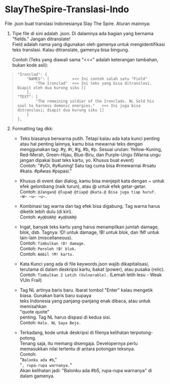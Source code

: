 # SlayTheSpire-Translasi-Indo
File .json buat translasi Indonesianya Slay The Spire. Aturan mainnya:

1. Tipe file di sini adalah .json. Di dalamnya ada bagian yang bernama "fields." Jangan ditranslate!
    <br>Field adalah nama yang digunakan oleh gamenya untuk mengidentifikasi teks translasi. Kalau ditranslate, gamenya bisa bingung.
    
    Contoh (Teks yang diawali sama "<<<" adalah keterangan tambahan, bukan kode asli):
> ```
> "Ironclad": {
>     "NAMES": [          <<< Ini contoh salah satu "Field"
>         "The Ironclad"  <<< Ini teks yang bisa ditranslasi. Diapit oleh dua kurung siku []
>     ], 
> "TEXT": [
>         "The remaining soldier of the Ironclads. NL Sold his soul to harness demonic energies."   <<< Ini juga bisa ditranslasi; diapit dua kurung siku []
>     ]
> },
> ```
2. Formatting tag dkk:
    - Teks biasanya berwarna putih. Tetapi kalau ada kata kunci penting atau hal penting lainnya, kamu bisa mewarnai teks dengan
    menggunakan tag: #y, #r, #g, #b, #p. Sesuai urutan: Yellow-Kuning, Red-Merah, Green-Hijau, Blue-Biru, dan Purple-Ungu (Warna ungu jangan dipakai buat teks kartu, yo. Khusus buat event)
    <br>Contoh: "#yOi, #yKuning! Satu tag cuma bisa #rmewarnai #rsatu #kata. #pAwas #pspasi."

    - Khusus di event dan dialog, kamu bisa menjepit kata dengan ~ untuk efek gelombang (naik turun), atau @ untuk efek getar-getar.
    <br>Contoh: `@Jangan@ @lupa@ @tiap@ @kata.@ Bisa juga tiap huruf. ~W~ ~u~ ~u~.`

    - Kombinasi tag warna dan tag efek bisa digabung. Tag warna harus diketik lebih dulu (di kiri).
    <br>Contoh: `#y@DUAR@ #y@DUAR@`

    - Ingat, banyak teks kartu yang harus menampilkan jumlah damage, blok, dsb. Tagnya: !D! untuk damage, !B! untuk blok, dan !M! untuk lain-lain (miscellaneous).
    <br>Contoh: `Timbulkan !D! damage.`
    <br>Contoh: `Peroleh !B! blok.`
    <br>Contoh: `Ambil !M! kartu.`

    - Kata Kunci yang ada di file keywords.json wajib dikapitalisasi, terutama di dalam deskripsi kartu, bakat (power), atau pusaka (relic).
    <br>Contoh: `Timbulkan 2 Letih (Vulnerable).` (Lemah letih lesu - Weak VUln Frail)

    - Tag NL artinya baris baru. Ibarat tombol "Enter" kalau mengetik biasa. Gunakan baris baru supaya
    <br>teks Indonesia yang panjang-panjang enak dibaca, atau untuk memisahkan
    <br>"quote quote"
    <br>penting. Tag NL harus dispasi di kedua sisi.
    <br>Contoh: `Halo. NL Saya Bejo.`

    - Terkadang, kode untuk deskripsi di filenya kelihatan terpotong-potong. 
    <br>Tenang saja, itu memang disengaja. Developernya perlu memasukkan nilai tertentu di antara potongan teksnya.
    <br>Contoh:
    <br>"`Balonku ada #b`,"
    <br>"`, rupa-rupa warnanya.`"
    <br>Akan kelihatan jadi: "Balonku ada #b5, rupa-rupa warnanya" di dalam gamenya.
